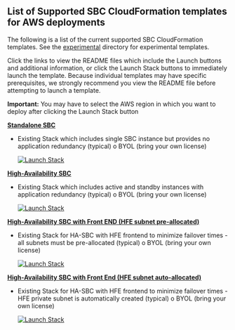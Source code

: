 ## List of Supported SBC CloudFormation templates for AWS deployments

The following is a list of the current supported SBC CloudFormation templates. See the [experimental](https://github.com/RibbonCommunications/sbc_aws_cloudformation/tree/master/experimental) directory for experimental templates. 

Click the links to view the README files which include the Launch buttons and additional information, or click the Launch Stack buttons to immediately launch the template. Because individual templates may have specific prerequisites, we strongly recommend you view the README file before attempting to launch a template.

**Important:** You may have to select the AWS region in which you want to deploy after clicking the Launch Stack button 

[**Standalone SBC**](https://github.com/RibbonCommunications/sbc_aws_cloudformation/tree/master/supported/standalone/existing-stack/byol)
- Existing Stack which includes single SBC instance but provides no application redundancy (typical)
   o	BYOL (bring your own license)
     
     [![Launch Stack](https://cdn.rawgit.com/buildkite/cloudformation-launch-stack-button-svg/master/launch-stack.svg)](https://console.aws.amazon.com/cloudformation/home#/stacks/new?stackName=buildkite&templateURL=https://github.com/RibbonCommunications/sbc_aws_cloudformation/blob/master/supported/standalone/existing-stack/byol/AWS_Stand_Alone_template.json)
 
[**High-Availability SBC**](https://github.com/RibbonCommunications/sbc_aws_cloudformation/tree/master/supported/highavailability/existing-stack)
- Existing Stack which includes active and standby instances with application redundancy (typical)
   o	BYOL (bring your own license)
   
   [![Launch Stack](https://cdn.rawgit.com/buildkite/cloudformation-launch-stack-button-svg/master/launch-stack.svg)](https://console.aws.amazon.com/cloudformation/home#/stacks/new?stackName=buildkite&templateURL=https://s3.amazonaws.com/rbbn-sbc-cft/AWS_HA_template.json)
   
 
[**High-Availability SBC with Front END (HFE subnet pre-allocated)**](https://github.com/RibbonCommunications/sbc_aws_cloudformation/tree/master/supported/highavailabilityhfe/existing-stack)
- Existing Stack for HA-SBC with HFE frontend to minimize failover times - all subnets must be pre-allocated (typical)
   o	BYOL (bring your own license)
   
   [![Launch Stack](https://cdn.rawgit.com/buildkite/cloudformation-launch-stack-button-svg/master/launch-stack.svg)](https://console.aws.amazon.com/cloudformation/home#/stacks/new?stackName=buildkite&templateURL=https://s3.amazonaws.com/rbbn-sbc-cft/AWS_HFE_HA_template.json)
   
 
[**High-Availability SBC with Front End (HFE subnet auto-allocated)**](https://github.com/RibbonCommunications/sbc_aws_cloudformation/tree/master/supported/highavailabilityhfe/existing-stack)
- Existing Stack for HA-SBC with HFE frontend to minimize failover times - HFE private subnet is automatically created (typical)
   o	BYOL (bring your own license)
   
   [![Launch Stack](https://cdn.rawgit.com/buildkite/cloudformation-launch-stack-button-svg/master/launch-stack.svg)](https://console.aws.amazon.com/cloudformation/home#/stacks/new?stackName=buildkite&templateURL=https://s3.amazonaws.com/rbbn-sbc-cft/AWS_HFE_HA_template_auto_subnet.json)

